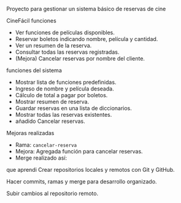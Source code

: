 
Proyecto para gestionar un sistema básico de reservas de cine

CineFácil funciones 
- Ver funciones de películas disponibles.
- Reservar boletos indicando nombre, película y cantidad.
- Ver un resumen de la reserva.
- Consultar todas las reservas registradas.
- (Mejora) Cancelar reservas por nombre del cliente.

funciones del sistema 
- Mostrar lista de funciones predefinidas.
- Ingreso de nombre y película deseada.
- Cálculo de total a pagar por boletos.
- Mostrar resumen de reserva.
- Guardar reservas en una lista de diccionarios.
- Mostrar todas las reservas existentes.
- añadido Cancelar reservas.

 Mejoras realizadas

- Rama: `cancelar-reserva`
- Mejora: Agregada función para cancelar reservas.
- Merge realizado así:

que aprendi
Crear repositorios locales y remotos con Git y GitHub.

Hacer commits, ramas y merge para desarrollo organizado.

Subir cambios al repositorio remoto.

